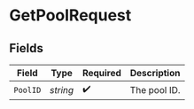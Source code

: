 # GetPoolRequest


## Fields

| Field              | Type               | Required           | Description        |
| ------------------ | ------------------ | ------------------ | ------------------ |
| `PoolID`           | *string*           | :heavy_check_mark: | The pool ID.       |